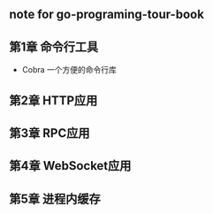 note for go-programing-tour-book
---

## 第1章 命令行工具
- Cobra  一个方便的命令行库

## 第2章 HTTP应用

## 第3章 RPC应用

## 第4章 WebSocket应用

## 第5章 进程内缓存